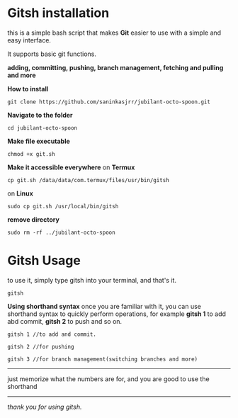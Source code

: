 # Gitsh installation 

this is a simple bash script that makes  **Git** easier to use with a simple and easy interface.

 It supports basic git functions.
 
**adding,
committing,
pushing,
branch management,
fetching and pulling and more**

**How to install**
```
git clone https://github.com/saninkasjrr/jubilant-octo-spoon.git
```

**Navigate to the folder**                   
```
cd jubilant-octo-spoon
```


**Make file executable**
```
chmod +x git.sh
```

**Make it accessible everywhere**
on **Termux**
```
cp git.sh /data/data/com.termux/files/usr/bin/gitsh
```

on **Linux**
```
sudo cp git.sh /usr/local/bin/gitsh
```

**remove directory**
```
sudo rm -rf ../jubilant-octo-spoon
```
# Gitsh Usage 

to use it, simply type gitsh into your terminal, and that's it.
```
gitsh
```

**Using shorthand syntax**
once you are familiar with it, you can use shorthand syntax to quickly perform operations, for example **gitsh 1** to add abd commit, **gitsh 2** to push and so on.

```
gitsh 1 //to add and commit.
```

```
gitsh 2 //for pushing
```

```
gitsh 3 //for branch management(switching branches and more)
```

****
just memorize what the numbers are for, and you are good to use the shorthand
****

*thank you for using gitsh.*
